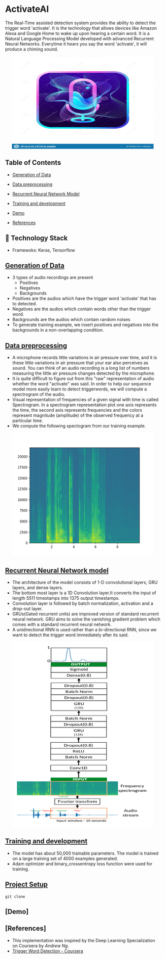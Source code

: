 # ActivateAI
The Real-Time assisted detection system provides the ability to detect the trigger word 'activate'.
It is the technology that allows devices like Amazon Alexa and Google Home to wake up upon hearing a certain word.
It is a Natural Language Processing Model developed with advanced Recurrent Neural Networks.
Everytime it hears you say the word 'activate', it will produce a chiming sound.

<p align="center">
  <img width="460" height="300" src="/assets/logo.jpg">
</p>


## Table of Contents

- [Generation of Data](#generation-of-data)
- [Data preprocessing](#preprocessing-the-data)
- [Recurrent Neural Network Model](#recurrent-neural-network-model)
- [Training and development](#training-and-development)

- [Demo](#demo)
- [References](#references)

## 🤖 Technology Stack
- Framewoks: Keras, Tensorflow


## [Generation of Data](#sections)

- 3 types of audio recordings are present
  - Positives
  - Negatives
  - Backgrounds
- Positives are the audios which have the trigger word 'activate' that has to detected.
- Negatives are the audios which contain words other than the trigger word.
- Backgrounds are the audios which contain random noises
- To generate training example, we insert positives and negatives into the backgrounds in a non-overlapping condition.

## [Data preprocessing](#sections)
- A microphone records little variations in air pressure over time, and it is these little variations in air pressure that your ear also perceives as sound. You can think of an audio recording is a long list of numbers measuring the little air pressure changes detected by the microphone. 
- It is quite difficult to figure out from this "raw" representation of audio whether the word "activate" was said. In order to help our sequence model more easily learn to detect triggerwords, we will compute a spectrogram of the audio.
- Visual representation of frequencies of a given signal with time is called Spectrogram. In a spectrogram representation plot one axis represents the time, the second axis represents frequencies and the colors represent magnitude (amplitude) of the observed frequency at a particular time.
- We compute the following spectogram from our training example.

<p align="center">
  <img width="460" height="400" src="/assets/spectrogram.png">
</p>



## [Recurrent Neural Network model](#sections)

- The architecture of the model consists of 1-D convolutional layers, GRU layers, and dense layers.
- The bottom most layer is a 1D Convolution layer.It converts the input of length 5511 timestamps into 1375 output timestamps.
- Convolution layer is followed by batch normalization, activation and a drop-out layer.
- GRUs(Gated recurrent units) are improved version of standard recurrent neural network. GRU aims to solve the vanishing gradient problem which comes with a standard recurrent neural network.
- A unidirectional RNN is used rather than a bi-directional RNN, since we want to detect the trigger word immediately after its said.

<p align="center">
  <img width="460" height="600" src="/assets/model.png">
</p>

## [Training and development](#sections)
- The model has about 50,000 trainable parameters. The model is trained on a large training set of 4000 examples generated.
- Adam optimizer and binary_crossentropy loss function were used for training.

## [Project Setup](#sections)

```
git clone
```



## [Demo]





## [References]
- This implementation was inspired by the Deep Learning Specialization on Coursera by _Andrew Ng_.
- [Trigger Word Detection - Coursera](https://www.coursera.org/learn/nlp-sequence-models/lecture/Li4ts/trigger-word-detection)




